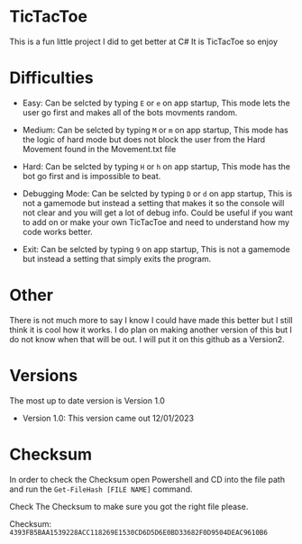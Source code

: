 # TicTacToe
This is a fun little project I did to get better at C# 
It is TicTacToe so enjoy

# Difficulties 

- Easy:
Can be selcted by typing `E` or `e` on app startup, This mode lets the user go first and makes all of the bots movments random. 

- Medium:
Can be selcted by typing `M` or `m` on app startup, This mode has the logic of hard mode but does not block the user from the Hard Movement found in the Movement.txt file

- Hard:
Can be selcted by typing `H` or `h` on app startup, This mode has the bot go first and is impossible to beat. 

- Debugging Mode:
Can be selcted by typing `D` or `d` on app startup, This is not a gamemode but instead a setting that makes it so the console will not clear and you will get a lot of debug info. Could be useful if you want to add on or make your own TicTacToe and need to understand how my code works better.

- Exit:
Can be selcted by typing `9` on app startup, This is not a gamemode but instead a setting that simply exits the program. 

# Other
There is not much more to say I know I could have made this better but I still think it is cool how it works. I do plan on making another version of this but I do not know when that will be out. I will put it on this github as a Version2. 

# Versions
The most up to date version is Version 1.0

- Version 1.0:
This version came out 12/01/2023

# Checksum
In order to check the Checksum open Powershell and CD into the file path and run the `Get-FileHash [FILE NAME]` command.

Check The Checksum to make sure you got the right file please.

Checksum: `4393FB5BAA1539228ACC118269E1530CD6D5D6E0BD33682F0D9504DEAC9610B6`

